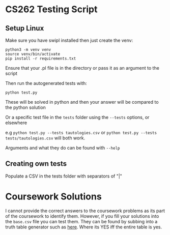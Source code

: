 # CS262 Testing Script

## Setup Linux

Make sure you have swipl installed then just create the venv:

```
python3 -m venv venv
source venv/bin/activate
pip install -r requirements.txt
```

Ensure that your .pl file is in the directory or pass it as an argument to the script

Then run the autogenerated tests with:

`python test.py`

These will be solved in python and then your answer will be compared to the python solution

Or a specific test file in the `tests` folder using the `--tests` options, or elsewhere

e.g `python test.py --tests tautologies.csv` or `python test.py --tests tests/tautologies.csv` will both work.

Arguments and what they do can be found with `--help`

## Creating own tests

Populate a CSV in the tests folder with separators of "|"

# Coursework Solutions

I cannot provide the correct answers to the coursework problems as its part of the coursework to
identify them. However, if you fill your solutions into the `base.csv` file you can test them. They
can be found by subbing into a truth table generator such as
[here](https://web.stanford.edu/class/cs103/tools/truth-table-tool/). Where its YES iff the entire
table is yes.
